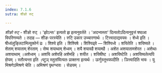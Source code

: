 ```yaml
---
index: 7.1.6
sutra: शीङो रुट्

---
```

_शीङो रुट्_ - शीङो रुट् । 'झोऽन्तः' इत्यतो झ इत्यनुवर्तते । 'अदभ्यस्ता' दित्यतोऽदित्यनुवृत्तं षष्ठआ विपरिणम्यते । तदाह — शीङः परस्येति । रुटि उकार उच्चारणार्थः । टित्त्वादाद्यवयवः । शेध्वे इति ।षीध्वंलुङ्लिटा॑मित्युक्तेर्न ढः । शिश्ये इति । शिश्यिषे । शिश्यिढ्वे — शिश्यिध्वे । शयितेति । शयिष्यते । शेताम् शयाताम् शेरताम् । सेष्व शयाथाम् शेध्वम् । शयै शयावहै शयामहै । अशेत अशयातामशेरत । अशेथाः अशयाथाम् ।अशेध्वम् । अशयि अशेवहि अशेमहि । शयीत । शयिषीष्ट । अशयिष्टेति । अशयिष्यतेत्यपि ज्ञेयम् । स्तौत्यन्ता इति ।ष्टुञ् स्तुता॑वित्यतः प्राक्तना इत्यर्थः । ऊर्णुस्तूभयपदीति । ञित्त्वादिति भावः । यु मिश्रणेऽमिश्रणे चेति । अमिश्रणं पृथग्भावः । सेडयम् । 